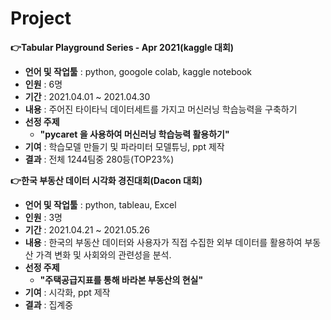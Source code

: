 # Project
**👉Tabular Playground Series - Apr 2021(kaggle 대회)**
  * **언어 및 작업툴** : python, googole colab, kaggle notebook
  * **인원** : 6명
  * **기간** : 2021.04.01 ~ 2021.04.30
  * **내용** : 주어진 타이타닉 데이터세트를 가지고 머신러닝 학습능력을 구축하기
  * **선정 주제**
    * **"pycaret 을 사용하여 머신러닝 학습능력 활용하기"**
  * **기여** : 학습모델 만들기 및 파라미터 모델튜닝,  ppt 제작  
  * **결과** :  전체 1244팀중 280등(TOP23%)

**👉한국 부동산 데이터 시각화 경진대회(Dacon 대회)**
  * **언어 및 작업툴** : python, tableau, Excel
  * **인원** : 3명
  * **기간** : 2021.04.21 ~ 2021.05.26
  * **내용** : 한국의 부동산 데이터와 사용자가 직접 수집한 외부 데이터를 활용하여 부동산 가격 변화 및 사회와의 관련성을 분석.
  * **선정 주제**
    * **"주택공급지표를 통해 바라본 부동산의 현실"**
  * **기여** : 시각화,  ppt 제작  
  * **결과** :  집계중
